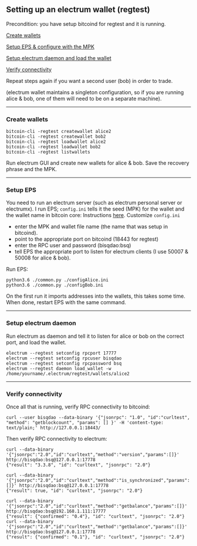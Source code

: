 
## Setting up an electrum wallet (regtest)

Precondition: you have setup bitcoind for regtest and it is running.

[Create wallets](#create-wallets)

[Setup EPS & configure with the MPK](#setup-eps)

[Setup electrum daemon and load the wallet](#setup-electrum-daemon)

[Verify connectivity](#verify-connectivity)


Repeat steps again if you want a second user (bob) in order to trade.

(electrum wallet maintains a singleton configuration, so if you are running alice & bob, one of them will need to be on a separate machine).

---

### Create wallets

```
bitcoin-cli -regtest createwallet alice2
bitcoin-cli -regtest createwallet bob2
bitcoin-cli -regtest loadwallet alice2
bitcoin-cli -regtest loadwallet bob2
bitcoin-cli -regtest listwallets
```

Run electrum GUI and create new wallets for alice & bob.  Save the recovery phrase and the MPK.

---

### Setup EPS

You need to run an electrum server (such as electrum personal server or electrumx).  I run EPS; `config.ini` tells it the seed (MPK) for the wallet and the wallet name in bitcoin core:
Instructions [here](https://github.com/chris-belcher/electrum-personal-server#quick-start-on-a-debianubuntu-machine-with-a-running-bitcoin-full-node).
Customize `config.ini`

- enter the MPK and wallet file name (the name that was setup in bitcoind).
- point to the appropriate port on bitcoind (18443 for regtest)
- enter the RPC user and password (bisqdao:bsq)
- tell EPS the appropriate port to listen for electrum clients (I use 50007 & 50008 for alice & bob).


Run EPS:

```
python3.6 ./common.py ./configAlice.ini
python3.6 ./common.py ./configBob.ini
```
On the first run it imports addresses into the wallets, this takes some time.  When done, restart EPS with the same command.




---

### Setup electrum daemon

Run electrum as daemon and tell it to listen for alice or bob on the correct port, and load the wallet.

```electrum --regtest daemon
electrum --regtest setconfig rpcport 17777
electrum --regtest setconfig rpcuser bisqdao
electrum --regtest setconfig rpcpassword bsq
electrum --regtest daemon load_wallet -w /home/yourname/.electrum/regtest/wallets/alice2
```


---

### Verify connectivity

Once all that is running, verify RPC connectivity to bitcoind:
```
curl --user bisqdao --data-binary '{"jsonrpc": "1.0", "id":"curltest", "method": "getblockcount", "params": [] }' -H 'content-type: text/plain;' http://127.0.0.1:18443/
```
Then verify RPC connectivity to electrum:
```
curl --data-binary '{"jsonrpc":"2.0","id":"curltext","method":"version","params":[]}' http://bisqdao:bsq@127.0.0.1:17778
{"result": "3.3.8", "id": "curltext", "jsonrpc": "2.0"}

curl --data-binary '{"jsonrpc":"2.0","id":"curltext","method":"is_synchronized","params":[]}' http://bisqdao:bsq@127.0.0.1:17778
{"result": true, "id": "curltext", "jsonrpc": "2.0"}

curl --data-binary '{"jsonrpc":"2.0","id":"curltext","method":"getbalance","params":[]}' http://bisqdao:bsq@192.168.1.111:17777
{"result": {"confirmed": "0.4"}, "id": "curltext", "jsonrpc": "2.0"}
curl --data-binary '{"jsonrpc":"2.0","id":"curltext","method":"getbalance","params":[]}' http://bisqdao:bsq@127.0.0.1:17778
{"result": {"confirmed": "0.1"}, "id": "curltext", "jsonrpc": "2.0"}

```




